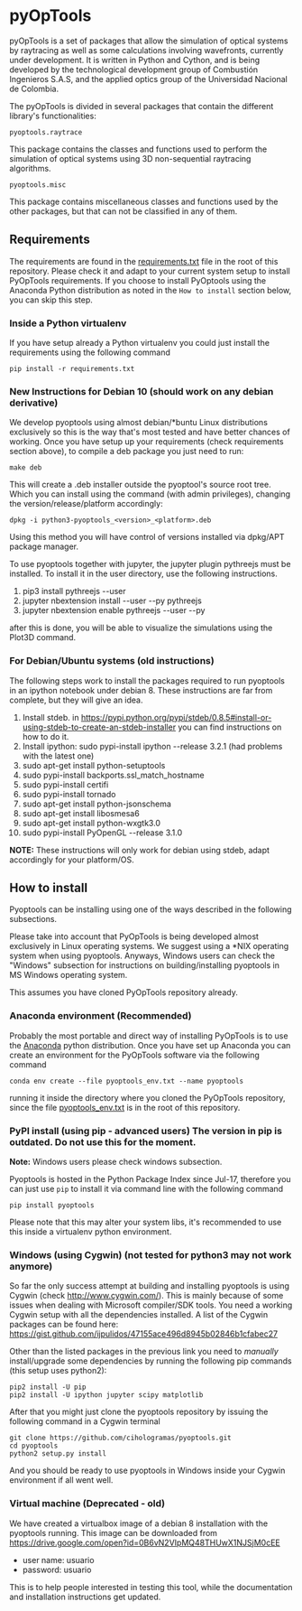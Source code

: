 # pyOpTools

pyOpTools is a set of packages that allow the simulation of optical systems by raytracing as well as some calculations involving wavefronts, currently under development. It is written in Python and Cython, and is being developed by the technological development group of Combustión Ingenieros S.A.S, and the applied optics group of the Universidad Nacional de Colombia.

The pyOpTools is divided in several packages that contain the different library's functionalities:

    pyoptools.raytrace

This package contains the classes and functions used to perform the simulation of optical systems using 3D non-sequential raytracing algorithms. 

    pyoptools.misc

This package contains miscellaneous classes and functions used by the other packages, but that can not be classified in any of them. 

## Requirements

The requirements are found in the [requirements.txt](requirements.txt) file in the root of this repository. Please check
it and adapt to your current system setup to install PyOpTools requirements. If you choose to install PyOptools using 
the Anaconda Python distribution as noted in the `How to install` section below, you can skip this step.

### Inside a Python virtualenv

If you have setup already a Python virtualenv you could just install the requirements using the following command

    pip install -r requirements.txt


### New Instructions for Debian 10 (should work on any debian derivative)

We develop pyoptools using almost debian/*buntu Linux distributions exclusively so this is the way that's most tested 
and have better chances of working. Once you have setup up your requirements (check requirements section above), to 
compile a deb package you just need to run:

    make deb

This will create a .deb installer outside the pyoptool's source root tree. Which you
can install using the command (with admin privileges), changing the version/release/platform accordingly:

    dpkg -i python3-pyoptools_<version>_<platform>.deb

Using this method you will have control of versions installed via dpkg/APT package manager.

To use pyoptools together with jupyter, the jupyter plugin pythreejs must be installed. To install it in the user directory, use the following instructions. 
1. pip3 install pythreejs --user
2. jupyter nbextension install --user --py pythreejs
3. jupyter nbextension enable pythreejs --user --py

after this is done, you will be able to visualize the simulations using the Plot3D command. 


### For Debian/Ubuntu systems (old instructions)

The following steps work to install the packages required to run pyoptools in an ipython notebook under debian 8. These
instructions are far from complete, but they will give an idea.

1. Install stdeb. in 
https://pypi.python.org/pypi/stdeb/0.8.5#install-or-using-stdeb-to-create-an-stdeb-installer you can find instructions 
on how to do it.
2. Install ipython: sudo pypi-install ipython --release 3.2.1 (had problems with the latest one)
3. sudo apt-get install python-setuptools
4. sudo pypi-install backports.ssl_match_hostname
5. sudo pypi-install certifi
6. sudo pypi-install tornado
7. sudo apt-get install python-jsonschema
8. sudo apt-get install libosmesa6
9. sudo apt-get install python-wxgtk3.0
10. sudo pypi-install PyOpenGL --release 3.1.0

**NOTE:** These instructions will only work for debian using stdeb, adapt accordingly for your platform/OS.

## How to install

Pyoptools can be installing using one of the ways described in the following subsections.
 
Please take into account that PyOpTools is being developed almost exclusively in Linux operating systems. We suggest 
using a *NIX operating system when using pyoptools. Anyways, Windows users can check the "Windows" subsection for 
instructions on building/installing pyoptools in MS Windows operating system.

This assumes you have cloned PyOpTools repository already.



### Anaconda environment (Recommended)
Probably the most portable and direct way of installing PyOpTools is to use the [Anaconda](https://www.anaconda.com/distribution/) 
python distribution. Once you have set up Anaconda you can create an environment for the PyOpTools software via the 
following command

    conda env create --file pyoptools_env.txt --name pyoptools
    
running it inside the directory where you cloned the PyOpTools repository, since the file [pyoptools_env.txt](pyoptools_env.txt)
is in the root of this repository.  



### PyPI install (using pip - advanced users) The version in pip is outdated. Do not use this for the moment.

**Note:** Windows users please check windows subsection. 

Pyoptools is hosted in the Python Package Index since Jul-17, therefore you can just use `pip` to install it via command
line with the following command

    pip install pyoptools
    
Please note that this may alter your system libs, it's recommended to use this inside a virtualenv python environment.

### Windows (using Cygwin) (not tested for python3 may not work anymore)

So far the only success attempt at building and installing pyoptools is using Cygwin (check http://www.cygwin.com/). This is mainly because of some 
issues when dealing with Microsoft compiler/SDK tools. You need a working Cygwin setup with all the dependencies 
installed. A list of the Cygwin packages can be found here: https://gist.github.com/ijpulidos/47155ace496d8945b02846b1cfabec27

Other than the listed packages in the previous link you need to _manually_ install/upgrade some dependencies by running
the following pip commands (this setup uses python2):

    pip2 install -U pip
    pip2 install -U ipython jupyter scipy matplotlib

After that you might just clone the pyoptools repository by issuing the following command in a Cygwin terminal

    git clone https://github.com/cihologramas/pyoptools.git
    cd pyoptools
    python2 setup.py install
    
And you should be ready to use pyoptools in Windows inside your Cygwin environment if all went well.

### Virtual machine (Deprecated - old)

We have created a virtualbox image of a debian 8 installation with the pyoptools running. This image can be downloaded from https://drive.google.com/open?id=0B6vN2VIpMQ48THUwX1NJSjM0cEE

* user name: usuario
* password: usuario

This is to help people interested in testing this tool, while the documentation and installation instructions get updated.
